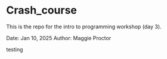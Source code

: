 # Crash_course
This is the repo for the intro to programming workshop (day 3). 

Date: Jan 10, 2025
Author: Maggie Proctor 

testing
